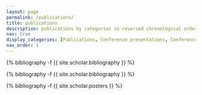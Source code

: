 ```yaml
---
layout: page
permalink: /publications/
title: publications
description: publications by categories in reversed chronological order. generated by jekyll-scholar.
nav: true
display_categories: [Publications, Conference presentations, Conference posters]
nav_order: 1
---
```

<!-- _pages/publications.md -->
<div class="Publications">

{% bibliography -f {{ site.scholar.bibliography }} %}

</div>

<!-- _pages/publications.md -->
<div class="Conference presentations">

{% bibliography -f {{ site.scholar.bibliography }} %}

</div>

<!-- _pages/publications.md -->
<div class="Conference posters">

{% bibliography -f {{ site.scholar.posters }} %}

</div>
